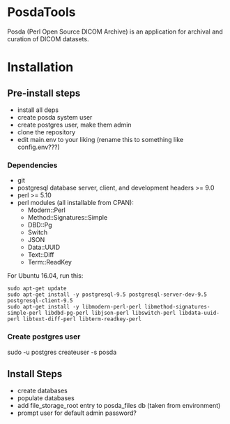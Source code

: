 # PosdaTools
Posda (Perl Open Source DICOM Archive) is an application for archival and
curation of DICOM datasets.


# Installation

## Pre-install steps
* install all deps
* create posda system user
* create postgres user, make them admin
* clone the repository
* edit main.env to your liking (rename this to something like config.env???)

### Dependencies
* git
* postgresql database server, client, and development headers >= 9.0
* perl >= 5.10
* perl modules (all installable from CPAN):
  * Modern::Perl
  * Method::Signatures::Simple
  * DBD::Pg
  * Switch
  * JSON
  * Data::UUID
  * Text::Diff
  * Term::ReadKey


For Ubuntu 16.04, run this:
```
sudo apt-get update
sudo apt-get install -y postgresql-9.5 postgresql-server-dev-9.5 postgresql-client-9.5
sudo apt-get install -y libmodern-perl-perl libmethod-signatures-simple-perl libdbd-pg-perl libjson-perl libswitch-perl libdata-uuid-perl libtext-diff-perl libterm-readkey-perl
```

### Create postgres user
sudo -u postgres createuser -s posda


## Install Steps
* create databases
* populate databases
* add file\_storage\_root entry to posda\_files db (taken from environment)
* prompt user for default admin password?


